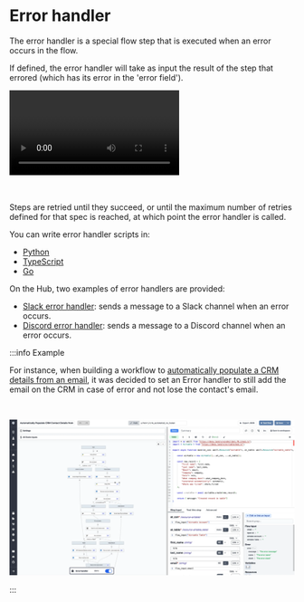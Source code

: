 # Error handler

The error handler is a special flow step that is executed when an error occurs in the flow.

If defined, the error handler will take as input the result of the step that errored (which has its error in the 'error field').

<video
    className="border-2 rounded-xl object-cover w-full h-full dark:border-gray-800"
    autoPlay
    loop
    controls
    id="main-video"
    src="/videos/error_handler.mp4"
/>

<br/>

Steps are retried until they succeed, or until the maximum number of retries defined for that spec is reached, at which point the error handler is called.

You can write error handler scripts in:

- [Python](/docs/getting_started/scripts_quickstart/python/)
- [TypeScript](/docs/getting_started/scripts_quickstart/typescript/)
- [Go](/docs/getting_started/scripts_quickstart/go/)

On the Hub, two examples of error handlers are provided:

- [Slack error handler](https://hub.windmill.dev/scripts/slack/1525/send-error-to-slack-channel-slack): sends a message to a Slack channel when an error occurs.
- [Discord error handler](https://hub.windmill.dev/scripts/discord/1523/send-the-error-to-discord-discord): sends a message to a Discord channel when an error occurs.

:::info Example

For instance, when building a workflow to [automatically populate a CRM details from an email](https://www.windmill.dev/blog/automatically-populate-crm), it was decided to set an Error handler to still add the email on the CRM in case of error and not lose the contact's email.

<br/>

![Error handler Example](../assets/flows/error_handler_example.png.webp)

:::
